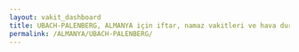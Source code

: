 ```yaml
---
layout: vakit_dashboard
title: UBACH-PALENBERG, ALMANYA için iftar, namaz vakitleri ve hava durumu - ilçe/eyalet seç
permalink: /ALMANYA/UBACH-PALENBERG/
---
```


<script type="text/javascript">
  var GLOBAL_COUNTRY = 'ALMANYA';
  var GLOBAL_CITY = 'UBACH-PALENBERG';
  var GLOBAL_STATE = '';
  var lat = 72;
  var lon = 21;
</script>
